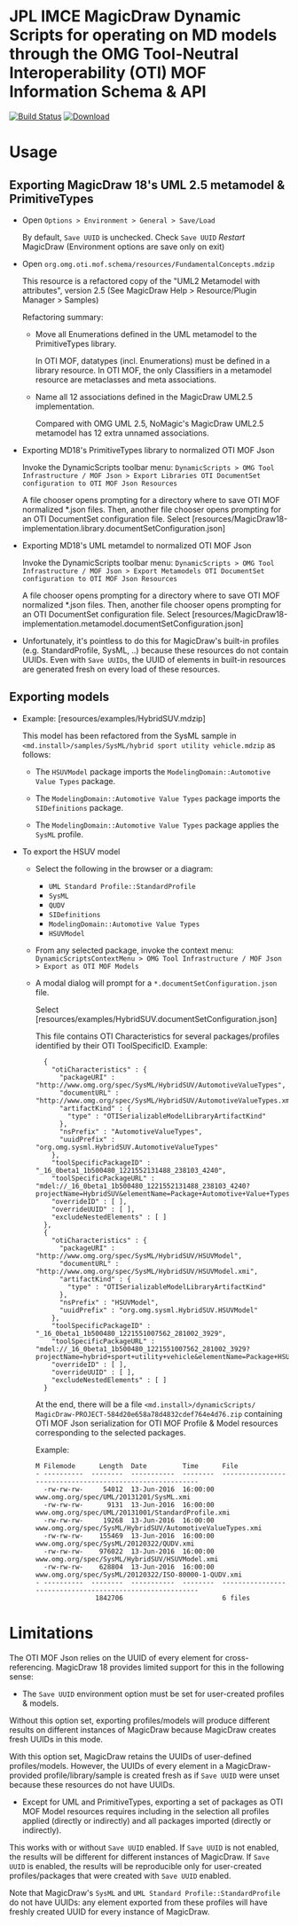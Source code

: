 # JPL IMCE MagicDraw Dynamic Scripts for operating on MD models through the OMG Tool-Neutral Interoperability (OTI) MOF Information Schema & API

[![Build Status](https://travis-ci.org/TIWG/imce.oti.mof.magicdraw.dynamicscripts.svg?branch=master)](https://travis-ci.org/TIWG/imce.oti.mof.magicdraw.dynamicscripts)
[ ![Download](https://api.bintray.com/packages/tiwg/org.omg.tiwg/imce.oti.mof.magicdraw.dynamicscripts/images/download.svg) ](https://bintray.com/tiwg/org.omg.tiwg/imce.oti.mof.magicdraw.dynamicscripts/_latestVersion)
 
# Usage

## Exporting MagicDraw 18's UML 2.5 metamodel & PrimitiveTypes

- Open `Options > Environment > General > Save/Load`

  By default, `Save UUID` is unchecked.
  Check `Save UUID`
  *Restart* MagicDraw (Environment options are save only on exit)

- Open `org.omg.oti.mof.schema/resources/FundamentalConcepts.mdzip`

  This resource is a refactored copy of the "UML2 Metamodel with attributes", version 2.5
  (See MagicDraw Help > Resource/Plugin Manager > Samples)

  Refactoring summary:

  - Move all Enumerations defined in the UML metamodel to the PrimitiveTypes library.

    In OTI MOF, datatypes (incl. Enumerations) must be defined in a library resource.
    In OTI MOF, the only Classifiers in a metamodel resource are metaclasses and meta associations.

  - Name all 12 associations defined in the MagicDraw UML2.5 implementation.

    Compared with OMG UML 2.5, NoMagic's MagicDraw UML2.5 metamodel has 12 extra unnamed associations.

- Exporting MD18's PrimitiveTypes library to normalized OTI MOF Json

  Invoke the DynamicScripts toolbar menu: `DynamicScripts > OMG Tool Infrastructure / MOF Json > Export Libraries OTI DocumentSet configuration to OTI MOF Json Resources`
  
  A file chooser opens prompting for a directory where to save OTI MOF normalized *.json files.
  Then, another file chooser opens prompting for an OTI DocumentSet configuration file.
  Select [resources/MagicDraw18-implementation.library.documentSetConfiguration.json]

- Exporting MD18's UML metamdel to normalized OTI MOF Json

  Invoke the DynamicScripts toolbar menu: `DynamicScripts > OMG Tool Infrastructure / MOF Json > Export Metamodels OTI DocumentSet configuration to OTI MOF Json Resources`
  
  A file chooser opens prompting for a directory where to save OTI MOF normalized *.json files.
  Then, another file chooser opens prompting for an OTI DocumentSet configuration file.
  Select [resources/MagicDraw18-implementation.metamodel.documentSetConfiguration.json]

- Unfortunately, it's pointless to do this for MagicDraw's built-in profiles (e.g. StandardProfile, SysML, ..)
  because these resources do not contain UUIDs. Even with `Save UUIDs`, the UUID of elements in built-in resources
  are generated fresh on every load of these resources.

## Exporting models

- Example: [resources/examples/HybridSUV.mdzip]

  This model has been refactored from the SysML sample in `<md.install>/samples/SysML/hybrid sport utility vehicle.mdzip`
  as follows:

  - The `HSUVModel` package imports the `ModelingDomain::Automotive Value Types` package.

  - The `ModelingDomain::Automotive Value Types` package imports the `SIDefinitions` package.

  - The `ModelingDomain::Automotive Value Types` package applies the `SysML` profile.

- To export the HSUV model

  - Select the following in the browser or a diagram:

    - `UML Standard Profile::StandardProfile`
    - `SysML`
    - `QUDV`
    - `SIDefinitions`
    - `ModelingDomain::Automotive Value Types`
    - `HSUVModel`

  - From any selected package, invoke the context menu:
    `DynamicScriptsContextMenu > OMG Tool Infrastructure / MOF Json > Export as OTI MOF Models`

  - A modal dialog will prompt for a `*.documentSetConfiguration.json` file.

    Select [resources/examples/HybridSUV.documentSetConfiguration.json]

    This file contains OTI Characteristics for several packages/profiles identified by their OTI ToolSpecificID.
    Example:

    ```
      {
        "otiCharacteristics" : {
          "packageURI" : "http://www.omg.org/spec/SysML/HybridSUV/AutomotiveValueTypes",
          "documentURL" : "http://www.omg.org/spec/SysML/HybridSUV/AutomotiveValueTypes.xmi",
          "artifactKind" : {
            "type" : "OTISerializableModelLibraryArtifactKind"
          },
          "nsPrefix" : "AutomotiveValueTypes",
          "uuidPrefix" : "org.omg.sysml.HybridSUV.AutomotiveValueTypes"
        },
        "toolSpecificPackageID" : "_16_0beta1_1b500480_1221552131488_238103_4240",
        "toolSpecificPackageURL" : "mdel://_16_0beta1_1b500480_1221552131488_238103_4240?projectName=HybridSUV&elementName=Package+Automotive+Value+Types&metaType=Package&elementQName=ModelingDomain%3A%3AAutomotive+Value+Types",
        "overrideID" : [ ],
        "overrideUUID" : [ ],
        "excludeNestedElements" : [ ]
      },
      {
        "otiCharacteristics" : {
          "packageURI" : "http://www.omg.org/spec/SysML/HybridSUV/HSUVModel",
          "documentURL" : "http://www.omg.org/spec/SysML/HybridSUV/HSUVModel.xmi",
          "artifactKind" : {
            "type" : "OTISerializableModelLibraryArtifactKind"
          },
          "nsPrefix" : "HSUVModel",
          "uuidPrefix" : "org.omg.sysml.HybridSUV.HSUVModel"
        },
        "toolSpecificPackageID" : "_16_0beta1_1b500480_1221551007562_281002_3929",
        "toolSpecificPackageURL" : "mdel://_16_0beta1_1b500480_1221551007562_281002_3929?projectName=hybrid+sport+utility+vehicle&elementName=Package+HSUVModel&metaType=Package&elementQName=HSUVModel",
        "overrideID" : [ ],
        "overrideUUID" : [ ],
        "excludeNestedElements" : [ ]
      }
    ```

    At the end, there will be a file `<md.install>/dynamicScripts/ MagicDraw-PROJECT-584d20e658a78d4832cdef764e4d76.zip`
    containing OTI MOF Json serialization for OTI MOF Profile & Model resources corresponding to the selected packages.

    Example:

    ```
    M Filemode      Length  Date         Time      File
    - ----------  --------  -----------  --------  ---------------------------------------------------------
      -rw-rw-rw-     54012  13-Jun-2016  16:00:00  www.omg.org/spec/UML/20131201/SysML.xmi
      -rw-rw-rw-      9131  13-Jun-2016  16:00:00  www.omg.org/spec/UML/20131001/StandardProfile.xmi
      -rw-rw-rw-     19268  13-Jun-2016  16:00:00  www.omg.org/spec/SysML/HybridSUV/AutomotiveValueTypes.xmi
      -rw-rw-rw-    155469  13-Jun-2016  16:00:00  www.omg.org/spec/SysML/20120322/QUDV.xmi
      -rw-rw-rw-    976022  13-Jun-2016  16:00:00  www.omg.org/spec/SysML/HybridSUV/HSUVModel.xmi
      -rw-rw-rw-    628804  13-Jun-2016  16:00:00  www.omg.org/spec/SysML/20120322/ISO-80000-1-QUDV.xmi
    - ----------  --------  -----------  --------  ---------------------------------------------------------
                   1842706                         6 files
    ```

# Limitations

The OTI MOF Json relies on the UUID of every element for cross-referencing.
MagicDraw 18 provides limited support for this in the following sense:

- The `Save UUID` environment option must be set for user-created profiles & models.

Without this option set, exporting profiles/models will produce different results on different instances of MagicDraw
because MagicDraw creates fresh UUIDs in this mode.

With this option set, MagicDraw retains the UUIDs of user-defined profiles/models.
However, the UUIDs of every element in a MagicDraw-provided profile/library/sample is created fresh
as if `Save UUID` were unset because these resources do not have UUIDs.

- Except for UML and PrimitiveTypes, exporting a set of packages as OTI MOF Model resources requires including in the
selection all profiles applied (directly or indirectly) and all packages imported (directly or indirectly).

This works with or without `Save UUID` enabled.
If `Save UUID` is not enabled, the results will be different for different instances of MagicDraw.
If `Save UUID` is enabled, the results will be reproducible only for user-created profiles/packages
that were created with `Save UUID` enabled.

Note that MagicDraw's `SysML` and `UML Standard Profile::StandardProfile` do not have UUIDs:
any element exported from these profiles will have freshly created UUID for every instance of MagicDraw.